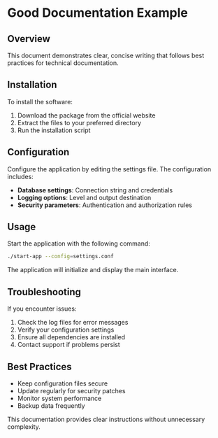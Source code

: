 # Good Documentation Example

## Overview

This document demonstrates clear, concise writing that follows best practices for technical documentation.

## Installation

To install the software:

1. Download the package from the official website
2. Extract the files to your preferred directory
3. Run the installation script

## Configuration

Configure the application by editing the settings file. The configuration includes:

- **Database settings**: Connection string and credentials
- **Logging options**: Level and output destination
- **Security parameters**: Authentication and authorization rules

## Usage

Start the application with the following command:

```bash
./start-app --config=settings.conf
```

The application will initialize and display the main interface.

## Troubleshooting

If you encounter issues:

1. Check the log files for error messages
2. Verify your configuration settings
3. Ensure all dependencies are installed
4. Contact support if problems persist

## Best Practices

- Keep configuration files secure
- Update regularly for security patches
- Monitor system performance
- Backup data frequently

This documentation provides clear instructions without unnecessary complexity. 